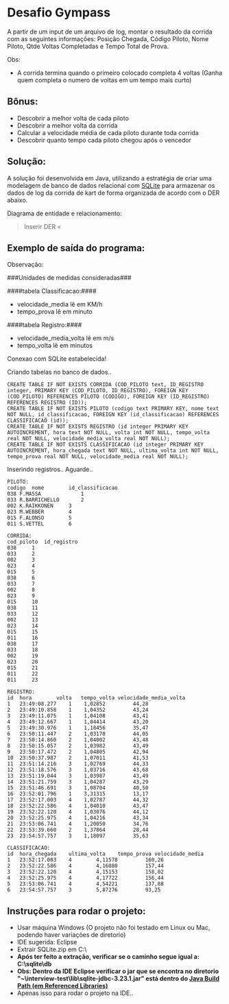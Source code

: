 Desafio Gympass
===============

A partir de um input de um arquivo de log, montar o resultado da corrida com as seguintes informações: 
Posição Chegada, Código Piloto, Nome Piloto, Qtde Voltas Completadas e Tempo Total de Prova.

Obs:
* A corrida termina quando o primeiro colocado completa 4 voltas
  (Ganha quem completa o numero de voltas em um tempo mais curto)
  
 Bônus:
 ------
 * Descobrir a melhor volta de cada piloto
 * Descobrir a melhor volta da corrida
 * Calcular a velocidade média de cada piloto durante toda corrida
 * Descobrir quanto tempo cada piloto chegou após o vencedor

Solução:
--------

A solução foi desenvolvida em Java, utilizando a estratégia de criar uma modelagem de banco de dados relacional com [SQLite](http://www.sqlitetutorial.net/sqlite-java/) para armazenar os dados de log da corrida de kart de forma organizada de acordo com o DER abaixo.

Diagrama de entidade e relacionamento:

> Inserir DER <

Exemplo de saída do programa:
-----------------------------

Observação: 

###Unidades de medidas consideradas###

####tabela Classificacao:####
* velocidade_media lê em KM/h
* tempo_prova lê em minuto

####tabela Registro:####
* velocidade_media_volta lê em m/s
* tempo_volta lê em minutos  

Conexao com SQLite estabelecida!

Criando tabelas no banco de dados..
```
CREATE TABLE IF NOT EXISTS CORRIDA (COD_PILOTO text, ID_REGISTRO integer, PRIMARY KEY (COD_PILOTO, ID_REGISTRO), FOREIGN KEY (COD_PILOTO) REFERENCES PILOTO (CODIGO), FOREIGN KEY (ID_REGISTRO) REFERENCES REGISTRO (ID));
CREATE TABLE IF NOT EXISTS PILOTO (codigo text PRIMARY KEY, nome text NOT NULL, id_classificacao, FOREIGN KEY (id_classificacao) REFERENCES CLASSIFICACAO (id));
CREATE TABLE IF NOT EXISTS REGISTRO (id integer PRIMARY KEY AUTOINCREMENT, hora text NOT NULL, volta int NOT NULL, tempo_volta real NOT NULL, velocidade_media_volta real NOT NULL);
CREATE TABLE IF NOT EXISTS CLASSIFICACAO (id integer PRIMARY KEY AUTOINCREMENT, hora_chegada text NOT NULL, ultima_volta int NOT NULL, tempo_prova real NOT NULL, velocidade_media real NOT NULL);
```

Inserindo registros.. Aguarde..

```
PILOTO:
codigo	nome		id_classificacao
038	F.MASSA	  	        1
033	R.BARRICHELLO		2
002	K.RAIKKONEN		3
023	M.WEBBER		4
015	F.ALONSO		5
011	S.VETTEL		6
```

```
CORRIDA:
cod_piloto	id_registro
038		1
033		2
002		3
023		4
015		5
038		6
033		7
002		8
023		9
015		10
038		11
033		12
002		13
023		14
015		15
011		16
038		17
033		18
002		19
023		20
015		21
011		22
011		23
```

```
REGISTRO:
id	hora		volta	tempo_volta	velocidade_media_volta
1	23:49:08.277	1	 1,02852		 44,28
2	23:49:10.858	1	 1,04352		 43,24
3	23:49:11.075	1	 1,04108		 43,41
4	23:49:12.667	1	 1,04414		 43,20
5	23:49:30.976	1	 1,18456		 35,47
6	23:50:11.447	2	 1,03170		 44,05
7	23:50:14.860	2	 1,04002		 43,48
8	23:50:15.057	2	 1,03982		 43,49
9	23:50:17.472	2	 1,04805		 42,94
10	23:50:37.987	2	 1,07011		 41,53
11	23:51:14.216	3	 1,02769		 44,33
12	23:51:18.576	3	 1,03716		 43,68
13	23:51:19.044	3	 1,03987		 43,49
14	23:51:21.759	3	 1,04287		 43,29
15	23:51:46.691	3	 1,08704		 40,50
16	23:52:01.796	1	 3,31315		 13,17
17	23:52:17.003	4	 1,02787		 44,32
18	23:52:22.586	4	 1,04010		 43,47
19	23:52:22.120	4	 1,03076		 44,12
20	23:52:25.975	4	 1,04216		 43,34
21	23:53:06.741	4	 1,20050		 34,76
22	23:53:39.660	2	 1,37864		 28,44
23	23:54:57.757	3	 1,18097		 35,63
```

```
CLASSIFICACAO:
id	hora_chegada	ultima_volta	tempo_prova	velocidade_media
1	23:52:17.003	4		 4,11578		 160,26
2	23:52:22.586	4		 4,16080		 157,44
3	23:52:22.120	4		 4,15153		 158,02
4	23:52:25.975	4		 4,17722		 156,44
5	23:53:06.741	4		 4,54221		 137,88
6	23:54:57.757	3		 5,87276		 93,25

```

Instruções para rodar o projeto:
--------------------------------

* Usar máquina Windows (O projeto não foi testado em Linux ou Mac, podendo haver variações de diretorio)
* IDE sugerida: Eclipse
* Extrair SQLite.zip em C:\
* **Após ter feito a extração, verificar se o caminho segue igual a: C:\sqlite\db**
* **Obs: Dentro da IDE Eclipse verificar o jar que se encontra no diretorio "~\interview-test\lib\sqlite-jdbc-3.23.1.jar" está dentro do [Java Build Path (em Referenced Libraries)](https://pt.wikihow.com/Adicionar-JARs-nos-Caminhos-de-Acesso-de-Projeto-em-Eclipse-(Java))**
* Apenas isso para rodar o projeto na IDE..
